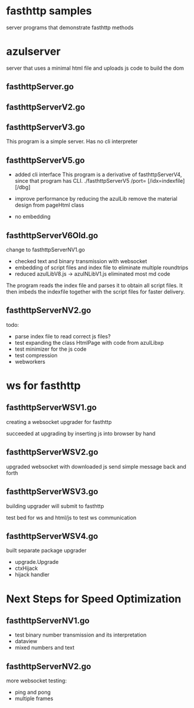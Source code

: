 # fasthttp samples

server programs that demonstrate fasthttp methods

# azulserver

server that uses a minimal html file and uploads js code to build the dom

## fasthttpServer.go


## fasthttpServerV2.go


## fasthttpServerV3.go

This program is a simple server. Has no cli interpreter

## fasthttpServerV5.go

 - added cli interface
This program is a derivative of fasthttpServerV4, since that program has CLI.
./fasthttpServerV5 /port=<portno> [/idx=indexfile] [/dbg]

  - improve performance by reducing the azulLib
remove the material design from pageHtml class

  - no embedding



## fasthttpServerV6Old.go

change to fasthttpServerNV1.go

  - checked text and binary transmission with websocket
  - embedding of script files and index file to eliminate multiple roundtrips
  - reduced azulLibV8.js -> azulNLibV1.js eliminated most md code

The program reads the index file and parses it to obtain all script files. It then imbeds the indexfile together with the script files for faster delivery.

## fasthttpServerNV2.go

todo:
 - parse index file to read correct js files?
 - test expanding the class HtmlPage with code from azulLibxp
 - test minimizer for the js code
 - test compression
 - webworkers

# ws for fasthttp
## fasthttpServerWSV1.go

creating a websocket upgrader for fasthttp

succeeded at upgrading by inserting js into browser by hand

## fasthttpServerWSV2.go

upgraded websocket with downloaded js
send simple message back and forth

## fasthttpServerWSV3.go

building upgrader
will submit to fasthttp

test bed for ws and html/js to test ws communication

## fasthttpServerWSV4.go

built separate package upgrader

 - upgrade.Upgrade
 - ctxHijack
 - hijack handler


# Next Steps for Speed Optimization

## fasthttpServerNV1.go

 - test binary number transmission and its interpretation 
 - dataview
 - mixed numbers and text

## fasthttpServerNV2.go

more websocket testing:
 - ping and pong
 - multiple frames

